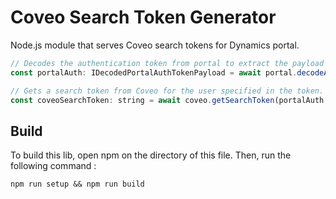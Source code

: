# Coveo Search Token Generator

Node.js module that serves Coveo search tokens for Dynamics portal.

``` javascript
// Decodes the authentication token from portal to extract the payload related to the authenticated user.
const portalAuth: IDecodedPortalAuthTokenPayload = await portal.decodeAuthToken(req.headers.authorization);

// Gets a search token from Coveo for the user specified in the token.
const coveoSearchToken: string = await coveo.getSearchToken(portalAuth.email);
```

## Build

To build this lib, open npm on the directory of this file. Then, run the following command :

`npm run setup && npm run build`